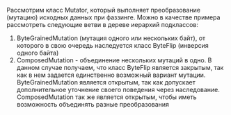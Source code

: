 Рассмотрим класс Mutator, который выполняет преобразование (мутацию) исходных данных при фаззинге. Можно в качестве примера рассмотреть следующие ветви в дереве иерархий подклассов: 
1) ByteGrainedMutation (мутация одного или нескольких байт), от которого в свою очередь наследуется класс  ByteFlip  (инверсия одного байта) 
2) ComposedMutation  - объединение нескольких мутаций в одно. 
В данном случае получаем, что класс ByteFlip является закрытым, так как в нем задается единственно возможный вариант мутации. ByteGrainedMutation является открытым, так как допускает дополнительное уточнение своего поведения через наследование. ComposedMutation так же является открытым, чтобы иметь возможность объединять разные преобразования
